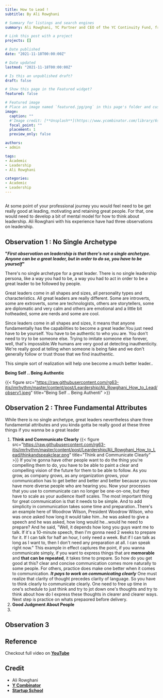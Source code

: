 ```yaml
---
title: How to Lead ! 
subtitle: By Ali Rowghani

# Summary for listings and search engines
summary: Ali Rowghani, YC Partner and CEO of the YC Continuity Fund, from his experience working with great leaders has **three observations on leadership**.. These observations, **answers many questions one might have** in his journey of leadership.. **Read If** you want to become good at leading, motivating, and retaining great people or you aren't sure what type of leader you are..

# Link this post with a project
projects: []

# Date published
date: "2021-11-18T00:00:00Z"

# Date updated
lastmod: "2021-11-18T00:00:00Z"

# Is this an unpublished draft?
draft: false

# Show this page in the Featured widget?
featured: false

# Featured image
# Place an image named `featured.jpg/png` in this page's folder and customize its options here.
image:
  caption: ""  
  #'Image credit: [**Unsplash**](https://www.ycombinator.com/library/6s-how-to-lead)'
  focal_point: ""
  placement: 1
  preview_only: false

authors:
- admin

tags:
- Academic
- Leadership
- Ali Rowghani

categories:
- Academic
- Leadership
---
```

##

At some point of your professional journey you would feel need to be get really good at leading, motivating and retaining great people. For that, one would need to develop a bit of mental model for how to think about leadership. Ali Rowghani with his experience have had three observations on leadership.

## Observation 1 : No Single Archetype

  **"*First observation on leadership is that there's not a single archetype. Anyone can be a great leader, but in order to do so, you have to be yourself*"**

There's no single archetype for a great leader. There is no single leadership persona, like a way you had to be, a way you had to act in order to be a great leader to be followed by people. 

Great leaders come in all shapes and sizes, all personality types and characteristics. All great leaders are really different. Some are introverts, some are extroverts, some are technologists, others are storytellers, some are diplomatic and very calm and others are emotional and a little bit hotheaded, some are nerds and some are cool.

Since leaders come in all shapes and sizes, it means that anyone fundamentally has the capabilities to become a great leader.You just need have to be yourself. You have to be authentic to who you are. You don't need to try to be someone else. Trying to imitate someone else forever, well, that's impossible.We humans are very good at detecting inauthenticity. We're really good at telling when someone is being fake and we don't generally follow or trust those that we find inauthentic.

This simple sort of realization will help one become a much better leader..

**Being Self .. Being Authentic**

{{< figure src="https://raw.githubusercontent.com/rg63-itis/imrhythm/master/content/post/Leardership/Ali_Rowghani_How_to_Lead/observ1.jpeg" title="Being Self .. Being Authenti" >}}

## Observation 2 : Three Fundamental Attributes

While there is no single archetype, great leaders nevertheless share three fundamental attributes and you kinda gotta be really good at these three things if you wanna be a great leader
1. **Think and Communicate Clearly**
    {{< figure src="https://raw.githubusercontent.com/rg63-itis/imrhythm/master/content/post/Leardership/Ali_Rowghani_How_to_Lead/thinkandspeakclear.png" title="Think and Communicate Clearly" >}}
    If you're gonna have other people want to do the thing you're compelling them to do, you have to be able to paint a clear and compelling vision of the future for them to be able to follow.
    As you grow, as company grows, as any organization grows, your communication has to get better and better and better because you now have more diverse people who are hearing you. Now your processes that you use to communicate can no longer be one-on-one, but they have to scale as your audience itself scales.
    The most important thing for great communication is that it needs to be simple. And to add simplicity in communication takes some time and preparation..There's an example here of Woodrow Wilson, President Woodrow Wilson, who was once asked how long it would take him...he was asked to give a speech and he was asked, how long would he...would he need to prepare? And he said, "Well, it depends how long you guys want me to talk. If it's a 10-minute speech, then I'm gonna need 2 weeks to prepare for it. If I can talk for half an hour, I only need a week. But if I can talk as long as I want to, then I don't need any preparation at all. I can speak right now."
    This example in effect captures the point, if you wanna communicate simply, if you want to express things that are **memorable** and **that can be repeated**, it takes time to prepare.
    So how do you get good at this? clear and concise communication comes more naturally to some people. For others, practice does make one better when it comes to communication. 
    ***It pays to work on communicating clearly***
    One must realize that clarity of thought precedes clarity of language. So you have to think clearly to communicate clearly. One need to free up time in one's schedule to just think and try to jot down one's thoughts and try to think about how do I express these thoughts in clearer and clearer ways. Next step is practice on whats prepaored before delivery.
2. **Good Judgment About People**
3. 

## Observation 3


## Reference

Checkout full video on [**YouTube**](https://youtu.be/7HDO1p3VdYg)


## Credit
- Ali Rowghani
- [**Y Combinator**](https://www.ycombinator.com/)
- [**Startup School**](https://www.startupschool.org/)
